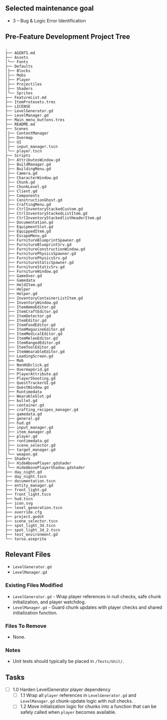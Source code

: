 ## Selected maintenance goal
- 3 – Bug & Logic Error Identification

## Pre-Feature Development Project Tree
```
.
├── AGENTS.md
├── Assets
│└── Fonts
├── Defaults
│├── Blocks
│├── Mobs
│├── Player
│├── Projectiles
│├── Shaders
│└── Sprites
├── FeatureList.md
├── ItemProtosets.tres
├── LICENSE
├── LevelGenerator.gd
├── LevelManager.gd
├── Main_menu_buttons.tres
├── README.md
├── Scenes
│├── ContentManager
│├── Overmap
│├── UI
│├── input_manager.tscn
│└── player.tscn
├── Scripts
│├── AttributesWindow.gd
│├── BuildManager.gd
│├── BuildingMenu.gd
│├── Camera.gd
│├── CharacterWindow.gd
│├── Chunk.gd
│├── ChunkLevel.gd
│├── Client.gd
│├── Components
│├── ConstructionGhost.gd
│├── CraftingMenu.gd
│├── CtrlInventoryStackedCustom.gd
│├── CtrlInventoryStackedListItem.gd
│├── CtrlInventoryStackedlistHeaderItem.gd
│├── Documentation.gd
│├── EquipmentSlot.gd
│├── EquippedItem.gd
│├── EscapeMenu.gd
│├── FurnitureBlueprintSpawner.gd
│├── FurnitureBlueprintSrv.gd
│├── FurnitureConstructionWindow.gd
│├── FurniturePhysicsSpawner.gd
│├── FurniturePhysicsSrv.gd
│├── FurnitureStaticSpawner.gd
│├── FurnitureStaticSrv.gd
│├── FurnitureWindow.gd
│├── GameOver.gd
│├── Gamedata
│├── HeldItem.gd
│├── Helper
│├── Helper.gd
│├── InventoryContainerListItem.gd
│├── InventoryWindow.gd
│├── ItemAmmoEditor.gd
│├── ItemCraftEditor.gd
│├── ItemDetector.gd
│├── ItemEditor.gd
│├── ItemFoodEditor.gd
│├── ItemMagazineEditor.gd
│├── ItemMedicalEditor.gd
│├── ItemMeleeEditor.gd
│├── ItemRangedEditor.gd
│├── ItemToolEditor.gd
│├── ItemWearableEditor.gd
│├── LoadingScreen.gd
│├── Mob
│├── NonHUDclick.gd
│├── OvermapGrid.gd
│├── PlayerAttribute.gd
│├── PlayerShooting.gd
│├── QuestTrackerUI.gd
│├── QuestWindow.gd
│├── Runtimedata
│├── WearableSlot.gd
│├── bullet.gd
│├── container.gd
│├── crafting_recipes_manager.gd
│├── gamedata.gd
│├── general.gd
│├── hud.gd
│├── input_manager.gd
│├── item_manager.gd
│├── player.gd
│├── runtimedata.gd
│├── scene_selector.gd
│├── target_manager.gd
│└── weapon.gd
├── Shaders
│├── HideAbovePlayer.gdshader
│└── HideAbovePlayerShadow.gdshader
├── day_night.gd
├── day_night.tscn
├── documentation.tscn
├── entity_manager.gd
├── front_light.gd
├── front_light.tscn
├── hud.tscn
├── icon.svg
├── level_generation.tscn
├── override.cfg
├── project.godot
├── scene_selector.tscn
├── spot_light_3d.tscn
├── spot_light_3d_2.tscn
├── test_environment.gd
└── torso.aseprite
```

## Relevant Files
- `LevelGenerator.gd`
- `LevelManager.gd`

### Existing Files Modified
- `LevelGenerator.gd` - Wrap player references in null checks, safe chunk initialization, and player watchdog.
- `LevelManager.gd` - Guard chunk updates with player checks and shared initialization function.

### Files To Remove
- None.

### Notes
- Unit tests should typically be placed in `/Tests/Unit/`.

## Tasks

- [ ] 1.0 Harden LevelGenerator player dependency
	- [ ] 1.1 Wrap all `player` references in `LevelGenerator.gd` and `LevelManager.gd` chunk-update logic with null checks.
	- [ ] 1.2 Move initialization logic for chunks into a function that can be safely called when `player` becomes available.
